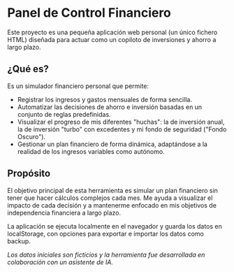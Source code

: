 # Panel de Control Financiero

Este proyecto es una pequeña aplicación web personal (un único fichero HTML) diseñada para actuar como un copiloto de inversiones y ahorro a largo plazo.

## ¿Qué es?

Es un simulador financiero personal que permite:

* Registrar los ingresos y gastos mensuales de forma sencilla.
* Automatizar las decisiones de ahorro e inversión basadas en un conjunto de reglas predefinidas.
* Visualizar el progreso de mis diferentes "huchas": la de inversión anual, la de inversión "turbo" con excedentes y mi fondo de seguridad ("Fondo Oscuro").
* Gestionar un plan financiero de forma dinámica, adaptándose a la realidad de los ingresos variables como autónomo.

## Propósito

El objetivo principal de esta herramienta es simular un plan financiero sin tener que hacer cálculos complejos cada mes. Me ayuda a visualizar el impacto de cada decisión y a mantenerme enfocado en mis objetivos de independencia financiera a largo plazo.

La aplicación se ejecuta localmente en el navegador y guarda los datos en localStorage, con opciones para exportar e importar los datos como backup.

*Los datos iniciales son ficticios y la herramienta fue desarrollada en colaboración con un asistente de IA.*